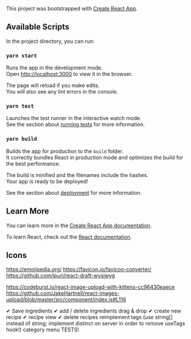 This project was bootstrapped with [Create React App](https://github.com/facebook/create-react-app).

## Available Scripts

In the project directory, you can run:

### `yarn start`

Runs the app in the development mode.<br />
Open [http://localhost:3000](http://localhost:3000) to view it in the browser.

The page will reload if you make edits.<br />
You will also see any lint errors in the console.

### `yarn test`

Launches the test runner in the interactive watch mode.<br />
See the section about [running tests](https://facebook.github.io/create-react-app/docs/running-tests) for more information.

### `yarn build`

Builds the app for production to the `build` folder.<br />
It correctly bundles React in production mode and optimizes the build for the best performance.

The build is minified and the filenames include the hashes.<br />
Your app is ready to be deployed!

See the section about [deployment](https://facebook.github.io/create-react-app/docs/deployment) for more information.

## Learn More

You can learn more in the [Create React App documentation](https://facebook.github.io/create-react-app/docs/getting-started).

To learn React, check out the [React documentation](https://reactjs.org/).

## Icons

https://emojipedia.org/
https://favicon.io/favicon-converter/
https://github.com/jpuri/react-draft-wysiwyg

https://codeburst.io/react-image-upload-with-kittens-cc96430eaece
https://github.com/JakeHartnell/react-images-upload/blob/master/src/component/index.js#L116

✔ Save ingredients
✔ add / delete ingredients
drag & drop
✔ create new recipe
✔ recipe view
✔ delete recipes
reimplement tags (use string[] instead of string; implement distinct on server in order to remove useTags hook!)
category menu
TESTS!
